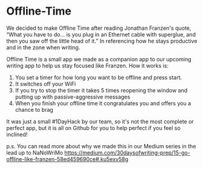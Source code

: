# Offline-Time
We decided to make Offline Time after reading Jonathan Franzen's quote, “What you have to do… is you plug in an Ethernet cable with superglue, and then you saw off the little head of it.” In referencing how he stays productive and in the zone when writing.

Offline Time is a small app we made as a companion app to our upcoming writing app to help us stay focused like Franzen. How it works is:

1. You set a timer for how long you want to be offline and press start.
2. It switches off your WiFi
3. If you try to stop the timer it takes 5 times reopening the window and putting up with passive-aggressive messages
4. When you finish your offline time it congratulates you and offers you a chance to brag

It was just a small #1DayHack by our team, so it's not the most complete or perfect app, but it is all on Github for you to help perfect if you feel so inclined!

p.s. You can read more about why we made this in our Medium series in the lead up to NaNoWriMo https://medium.com/30daysofwriting-prep/15-go-offline-like-franzen-58ed459690ce#.ku5exv58g
